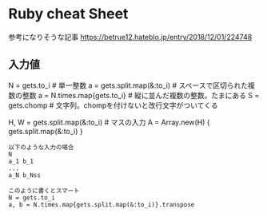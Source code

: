 # Ruby cheat Sheet
参考になりそうな記事
https://betrue12.hateblo.jp/entry/2018/12/01/224748

## 入力値
N = gets.to_i               # 単一整数
a = gets.split.map(&:to_i)  # スペースで区切られた複数の整数
a = N.times.map{gets.to_i}  # 縦に並んだ複数の整数。たまにある
S = gets.chomp              # 文字列。chompを付けないと改行文字がついてくる

H, W = gets.split.map(&:to_i) # マスの入力
A = Array.new(H) { gets.split.map(&:to_i) }


```
以下のような入力の場合
N
a_1 b_1
...
a_N b_Nss

このように書くとスマート
N = gets.to_i
a, b = N.times.map{gets.split.map(&:to_i)}.transpose

```
